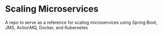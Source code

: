 # Scaling Microservices

A repo to serve as a reference for scaling microservices using Spring Boot, JMS, ActionMQ, Docker, and Kubernetes
